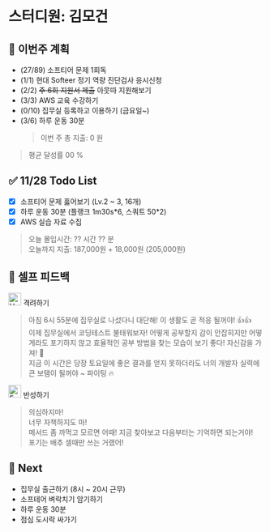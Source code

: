 # 스터디원: 김모건

## 🚀 이번주 계획

- (27/89) 소프티어 문제 1회독
- (1/1) 현대 Softeer 정기 역량 진단검사 응시신청
- (2/2) ~~주 6회 지원서 제출~~ 아뭇따 지원해보기
- (3/3) AWS 교육 수강하기
- (0/10) 집무실 등록하고 이용하기 (금요일~)
- (3/6) 하루 운동 30분
  > 이번 주 총 지출: 0 원

> 평균 달성률 00 %

## ✅ 11/28 Todo List

- [x] 소프티어 문제 훓어보기 (Lv.2 ~ 3, 16개)
- [x] 하루 운동 30분 (플랭크 1m30s\*6, 스쿼트 50\*2)
- [x] AWS 실습 자료 수집

> 오늘 몰입시간: ?? 시간 ?? 분 <br>
> 오늘까지 지출: 187,000원 + 18,000원 (205,000원)

## 🎉 셀프 피드백

<img src="https://raw.githubusercontent.com/Tarikul-Islam-Anik/Animated-Fluent-Emojis/master/Emojis/Smilies/Hugging%20Face.png" alt="Hugging Face" width="25" height="25"> 격려하기</img>

> 아침 6시 55분에 집무실로 나섰다니 대단해! 이 생활도 곧 적응 될꺼야! 👍👍<br>
> 이제 집무실에서 코딩테스트 불태워보자! 어떻게 공부할지 감이 안잡히지만 어떻게라도 포기하지 않고 효율적인 공부 방법을 찾는 모습이 보기 좋다! 자신감을 가져! 🚀<br>
> 지금 이 시간은 당장 토요일에 좋은 결과를 얻지 못하더라도 너의 개발자 실력에 큰 보탬이 될꺼야 ~ 파이팅 🔥

<img src="https://raw.githubusercontent.com/Tarikul-Islam-Anik/Animated-Fluent-Emojis/master/Emojis/Smilies/Face%20with%20Monocle.png" alt="Face with Monocle" width="25" height="25"> 반성하기</img>

> 의심하지마!<br>
> 너무 자책하지도 마!<br>
> 메서드 좀 까먹고 모르면 어때! 지금 찾아보고 다음부터는 기억하면 되는거야!<br>
> 포기는 배추 셀때만 쓰는 거랬어!<br>

## 🌱 Next

- 집무실 출근하기 (8시 ~ 20시 근무)
- 소프테어 벼락치기 암기하기
- 하루 운동 30분
- 점심 도시락 싸가기
